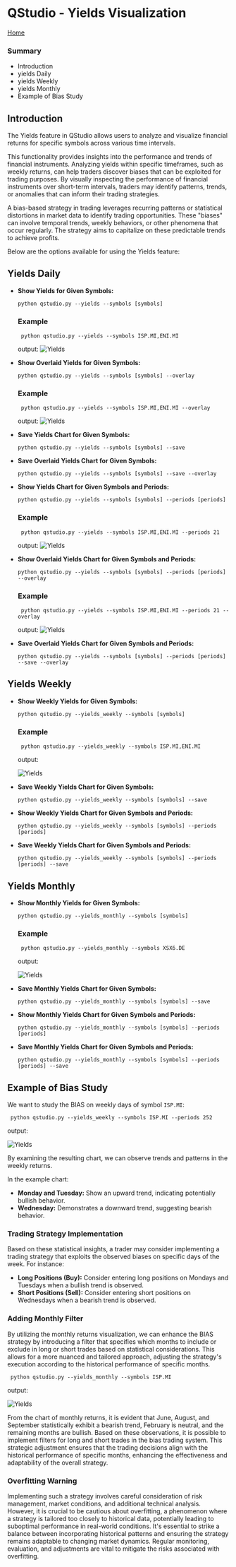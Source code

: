 # QStudio - Yields Visualization

[Home](index.md)

### Summary
- Introduction
- yields Daily
- yields Weekly
- yields Monthly
- Example of Bias Study


## Introduction

The Yields feature in QStudio allows users to analyze and visualize financial returns for specific symbols across various time intervals.

This functionality provides insights into the performance and trends of financial instruments.
Analyzing yields within specific timeframes, such as weekly returns, can help traders discover biases that can be exploited for trading purposes. By visually inspecting the performance of financial instruments over short-term intervals, traders may identify patterns, trends, or anomalies that can inform their trading strategies.

A bias-based strategy in trading leverages recurring patterns or statistical distortions in market data to identify trading opportunities. These "biases" can involve temporal trends, weekly behaviors, or other phenomena that occur regularly. The strategy aims to capitalize on these predictable trends to achieve profits.

Below are the options available for using the Yields feature:

## Yields Daily

- **Show Yields for Given Symbols:**
   ```textmate
   python qstudio.py --yields --symbols [symbols]
   ```
  ### Example
  ```pythonregexp
   python qstudio.py --yields --symbols ISP.MI,ENI.MI
  ```
  output:
  ![Yields](https://raw.githubusercontent.com/asfolcini/QStudio/main/docs/img/yields_1.png)



- **Show Overlaid Yields for Given Symbols:**
   ```textmate
   python qstudio.py --yields --symbols [symbols] --overlay
   ```
  ### Example
  ```pythonregexp
   python qstudio.py --yields --symbols ISP.MI,ENI.MI --overlay
  ```
  output:
  ![Yields](https://raw.githubusercontent.com/asfolcini/QStudio/main/docs/img/yields_2.png)


- **Save Yields Chart for Given Symbols:**
   ```textmate
   python qstudio.py --yields --symbols [symbols] --save
   ```

- **Save Overlaid Yields Chart for Given Symbols:**
   ```textmate
   python qstudio.py --yields --symbols [symbols] --save --overlay
   ```

- **Show Yields Chart for Given Symbols and Periods:**
   ```textmate
   python qstudio.py --yields --symbols [symbols] --periods [periods]
   ```
  ### Example
  ```pythonregexp
   python qstudio.py --yields --symbols ISP.MI,ENI.MI --periods 21
  ```
  output:
  ![Yields](https://raw.githubusercontent.com/asfolcini/QStudio/main/docs/img/yields_3.png)



- **Show Overlaid Yields Chart for Given Symbols and Periods:**
   ```textmate
   python qstudio.py --yields --symbols [symbols] --periods [periods] --overlay
   ```
  ### Example
  ```pythonregexp
   python qstudio.py --yields --symbols ISP.MI,ENI.MI --periods 21 --overlay
  ```
  output:
  ![Yields](https://raw.githubusercontent.com/asfolcini/QStudio/main/docs/img/yields_4.png)



- **Save Overlaid Yields Chart for Given Symbols and Periods:**
   ```textmate
   python qstudio.py --yields --symbols [symbols] --periods [periods] --save --overlay
   ```


## Yields Weekly

- **Show Weekly Yields for Given Symbols:**
   ```textmate
   python qstudio.py --yields_weekly --symbols [symbols]
   ```
  ### Example
  ```pythonregexp
   python qstudio.py --yields_weekly --symbols ISP.MI,ENI.MI
  ```
  output:

  ![Yields](https://raw.githubusercontent.com/asfolcini/QStudio/main/docs/img/weekly_1.png)

- **Save Weekly Yields Chart for Given Symbols:**
   ```textmate
   python qstudio.py --yields_weekly --symbols [symbols] --save
   ```

- **Show Weekly Yields Chart for Given Symbols and Periods:**
   ```textmate
   python qstudio.py --yields_weekly --symbols [symbols] --periods [periods]
   ```

- **Save Weekly Yields Chart for Given Symbols and Periods:**
   ```textmate
   python qstudio.py --yields_weekly --symbols [symbols] --periods [periods] --save
   ```

## Yields Monthly

- **Show Monthly Yields for Given Symbols:**
   ```textmate
   python qstudio.py --yields_monthly --symbols [symbols]
   ```
  ### Example
  ```pythonregexp
   python qstudio.py --yields_monthly --symbols XSX6.DE
  ```
  output:

  ![Yields](https://raw.githubusercontent.com/asfolcini/QStudio/main/docs/img/monthly_1.png)



- **Save Monthly Yields Chart for Given Symbols:**
   ```textmate
   python qstudio.py --yields_monthly --symbols [symbols] --save
   ```

- **Show Monthly Yields Chart for Given Symbols and Periods:**
   ```textmate
   python qstudio.py --yields_monthly --symbols [symbols] --periods [periods]
   ```

- **Save Monthly Yields Chart for Given Symbols and Periods:**
   ```textmate
   python qstudio.py --yields_monthly --symbols [symbols] --periods [periods] --save
   ```


## Example of Bias Study
We want to study the BIAS on weekly days of symbol `ISP.MI`:

  ```pythonregexp
   python qstudio.py --yields_weekly --symbols ISP.MI --periods 252
  ```
output:

![Yields](https://raw.githubusercontent.com/asfolcini/QStudio/main/docs/img/weekly_3.png)

By examining the resulting chart, we can observe trends and patterns in the weekly returns.

In the example chart:

- **Monday and Tuesday:** Show an upward trend, indicating potentially bullish behavior.
- **Wednesday:** Demonstrates a downward trend, suggesting bearish behavior.

### Trading Strategy Implementation
Based on these statistical insights, a trader may consider implementing a trading strategy that exploits the observed biases on specific days of the week. For instance:

- **Long Positions (Buy):** Consider entering long positions on Mondays and Tuesdays when a bullish trend is observed.
- **Short Positions (Sell):** Consider entering short positions on Wednesdays when a bearish trend is observed.


### Adding Monthly Filter
By utilizing the monthly returns visualization, we can enhance the BIAS strategy by introducing a filter that specifies which months to include or exclude in long or short trades based on statistical considerations. This allows for a more nuanced and tailored approach, adjusting the strategy's execution according to the historical performance of specific months.

  ```pythonregexp
   python qstudio.py --yields_monthly --symbols ISP.MI
  ```
output:

![Yields](https://raw.githubusercontent.com/asfolcini/QStudio/main/docs/img/monthly_2.png)

From the chart of monthly returns, it is evident that June, August, and September statistically exhibit a bearish trend, February is neutral, and the remaining months are bullish. Based on these observations, it is possible to implement filters for long and short trades in the bias trading system. This strategic adjustment ensures that the trading decisions align with the historical performance of specific months, enhancing the effectiveness and adaptability of the overall strategy.

### Overfitting Warning
Implementing such a strategy involves careful consideration of risk management, market conditions, and additional technical analysis. However, it is crucial to be cautious about overfitting, a phenomenon where a strategy is tailored too closely to historical data, potentially leading to suboptimal performance in real-world conditions. It's essential to strike a balance between incorporating historical patterns and ensuring the strategy remains adaptable to changing market dynamics. Regular monitoring, evaluation, and adjustments are vital to mitigate the risks associated with overfitting.


